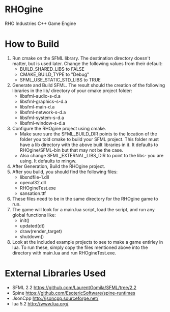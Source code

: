 RHOgine
=======

RHO Industries C++ Game Engine

How to Build
====

1. Run cmake on the SFML library. The destination directory doesn't matter, but is used later.  Change the following values from their default:
	* BUILD_SHARED_LIBS to FALSE
	* CMAKE_BUILD_TYPE to "Debug"
	* SFML_USE_STATIC_STD_LIBS to TRUE
2. Generate and Build SFML.  The result should the creation of the following libraries in the lib/ directory of your cmake project folder:
	* libsfml-audio-s-d.a
	* libsfml-graphics-s-d.a
	* libsfml-main-d.a
	* libsfml-network-s-d.a
	* libsfml-system-s-d.a
	* libsfml-window-s-d.a
3. Configure the RHOgine project using cmake. 
	* Make sure sure the SFML_BUILD_DIR points to the location of the folder you told cmake to build your SFML project. This folder must have a lib directory with the above built libraries in it. It defaults to RHOgine/SFML-bin but that may not be the case.
	* Also change SFML_EXTERNAL_LIBS_DIR to point to the libs-<compiler> you are using.  It defaults to mingw.
4. After Generation, Build the RHOgine project.
5. After you build, you should find the following files:
	* libsndfile-1.dll
	* openal32.dll
	* RHOgineTest.exe
	* sansation.ttf
6. These files need to be in the same directory for the RHOgine game to run.
7. The game will look for a main.lua script, load the script, and run any global functions like:
	* init()
	* updated(dt)
	* draw(render_target)
	* shutdown()
8. Look at the included example projects to see to make a game entirley in lua. To run these, simply copy the files mentioned above into the directory with main.lua and run RHOgineTest.exe.

External Libraries Used
====

* SFML 2.2 https://github.com/LaurentGomila/SFML/tree/2.2
* Spine https://github.com/EsotericSoftware/spine-runtimes
* JsonCpp http://jsoncpp.sourceforge.net/
* lua 5.2 http://www.lua.org/
